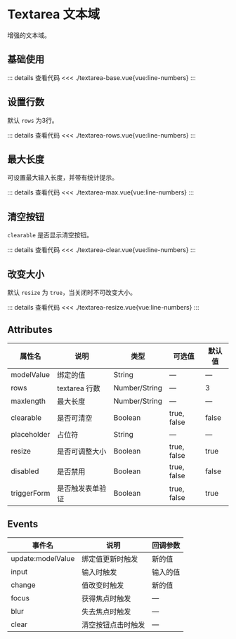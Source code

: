 <script setup>
import textareaBase from "./textarea-base.vue"
import textareaRows from "./textarea-rows.vue"
import textareaMax from "./textarea-max.vue"
import textareaClear from "./textarea-clear.vue"
import textareaResize from "./textarea-resize.vue"
</script>

# Textarea 文本域

增强的文本域。

## 基础使用

<textareaBase />

::: details 查看代码
<<< ./textarea-base.vue{vue:line-numbers}
:::


## 设置行数

默认 ```rows``` 为3行。

<textareaRows />

::: details 查看代码
<<< ./textarea-rows.vue{vue:line-numbers}
:::



## 最大长度

可设置最大输入长度，并带有统计提示。

<textareaMax />

::: details 查看代码
<<< ./textarea-max.vue{vue:line-numbers}
:::


## 清空按钮

```clearable``` 是否显示清空按钮。

<textareaClear />

::: details 查看代码
<<< ./textarea-clear.vue{vue:line-numbers}
:::


## 改变大小

默认 ```resize``` 为 ```true```，当关闭时不可改变大小。

<textareaResize />

::: details 查看代码
<<< ./textarea-resize.vue{vue:line-numbers}
:::


## Attributes

<table>
  <thead>
    <tr>
      <th>属性名</th>
      <th>说明</th>
      <th>类型</th>
      <th>可选值</th>
      <th>默认值</th>
    </tr>
  </thead>
  <tbody>
    <tr>
      <td>modelValue</td>
      <td>绑定的值</td>
      <td>String</td>
      <td>—</td>
      <td>—</td>
    </tr>
    <tr>
      <td>rows</td>
      <td>textarea 行数</td>
      <td>Number/String</td>
      <td>—</td>
      <td>3</td>
    </tr>
    <tr>
      <td>maxlength</td>
      <td>最大长度</td>
      <td>Number/String</td>
      <td>—</td>
      <td>—</td>
    </tr>
    <tr>
      <td>clearable</td>
      <td>是否可清空</td>
      <td>Boolean</td>
      <td>true, false</td>
      <td>false</td>
    </tr>
    <tr>
      <td>placeholder</td>
      <td>占位符</td>
      <td>String</td>
      <td>—</td>
      <td>—</td>
    </tr>
    <tr>
      <td>resize</td>
      <td>是否可调整大小</td>
      <td>Boolean</td>
      <td>true, false</td>
      <td>true</td>
    </tr>
    <tr>
      <td>disabled</td>
      <td>是否禁用</td>
      <td>Boolean</td>
      <td>true, false</td>
      <td>false</td>
    </tr>
    <tr>
      <td>triggerForm</td>
      <td>是否触发表单验证</td>
      <td>Boolean</td>
      <td>true, false</td>
      <td>true</td>
    </tr>
  </tbody>
</table>

## Events

<table>
  <thead>
    <tr>
      <th>事件名</th>
      <th>说明</th>
      <th>回调参数</th>
    </tr>
  </thead>
  <tbody>
    <tr>
      <td>update:modelValue</td>
      <td>绑定值更新时触发</td>
      <td>新的值</td>
    </tr>
    <tr>
      <td>input</td>
      <td>输入时触发</td>
      <td>输入的值</td>
    </tr>
    <tr>
      <td>change</td>
      <td>值改变时触发</td>
      <td>新的值</td>
    </tr>
    <tr>
      <td>focus</td>
      <td>获得焦点时触发</td>
      <td>—</td>
    </tr>
    <tr>
      <td>blur</td>
      <td>失去焦点时触发</td>
      <td>—</td>
    </tr>
    <tr>
      <td>clear</td>
      <td>清空按钮点击时触发</td>
      <td>—</td>
    </tr>
  </tbody>
</table>

